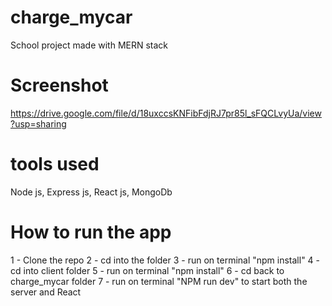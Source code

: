 # charge_mycar
School project made with MERN stack

# Screenshot
https://drive.google.com/file/d/18uxccsKNFibFdjRJ7pr85l_sFQCLvyUa/view?usp=sharing


# tools used 
Node js, Express js, React js, MongoDb

# How to run the app
1 - Clone the repo
2 - cd into the folder
3 - run on terminal "npm install"
4 - cd into client folder
5 - run on terminal "npm install"
6 - cd back to charge_mycar folder
7 - run on terminal "NPM run dev" to start both the server and React
